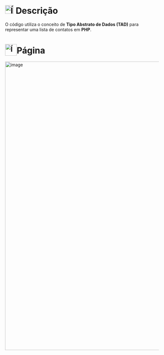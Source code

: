 # <img src="https://github.com/user-attachments/assets/caabfdf0-0f9e-44a3-8200-c6579fe87887" alt="Ícone de descrição" width="28" /> Descrição
O código utiliza o conceito de **Tipo Abstrato de Dados (TAD)** para representar uma lista de contatos em **PHP**.

# <sub><img src="https://github.com/user-attachments/assets/b5cd0254-64fd-42fe-b699-bc74023de497" alt="Ícone de agenda" width="38" /></sub>Página
<img width="1914" height="943" alt="image" src="https://github.com/user-attachments/assets/41b3a22a-7175-49d0-be03-f3853b005b42" />
